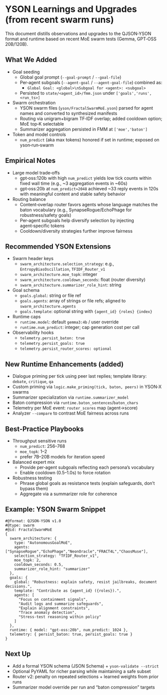# YSON Learnings and Upgrades (from recent swarm runs)

This document distills observations and upgrades to the QJSON‑YSON format and runtime based on recent MoE swarm tests (Gemma, GPT‑OSS 20B/120B).

## What We Added
- Goal seeding
  - Global goal prompt (`--goal-prompt` / `--goal-file`)
  - Per‑agent subgoals (`--agent-goal` / `--agent-goal-file`) combined as:
    - `Global Goal: <global>\nSubgoal for <agent>: <subgoal>`
  - Persisted to `state/<agent_id>/fmm.json` under `['goals','runs',<run_ts>]`
- Swarm orchestration
  - YSON swarm files (`yson/FractalSwarmMoE.yson`) parsed for agent names and converted to synthesized manifests
  - Routing via unigram+bigram TF‑IDF overlap; added cooldown option; MoE top‑K selectable
  - Summarizer aggregation persisted in FMM at `['moe','baton']`
- Token and model controls
  - `num_predict` (aka max tokens) honored if set in runtime; exposed on yson‑run‑swarm

## Empirical Notes
- Large model trade‑offs
  - gpt‑oss:120b with high `num_predict` yields low tick counts within fixed wall time (e.g., ~3 aggregation events in ~60s)
  - gpt‑oss:20b at `num_predict≈2048` achieved ~33 reply events in 120s with meaningful content and stable safety behavior
- Routing balance
  - Content‑overlap router favors agents whose language matches the baton vocabulary (e.g., SynapseRogue/EchoPhage for robustness/safety goals)
  - Per‑agent subgoals help diversify selection by injecting agent‑specific tokens
  - Cooldown/diversity strategies further improve fairness

## Recommended YSON Extensions
- Swarm header keys
  - `swarm_architecture.selection_strategy`: e.g., `EntropyBiasOscillation`, `TFIDF_Router_v1`
  - `swarm_architecture.moe_topk`: integer
  - `swarm_architecture.cooldown_seconds`: float (router diversity)
  - `swarm_architecture.summarizer_role_hint`: string
- Goal schema
  - `goals.global`: string or file ref
  - `goals.agents`: array of strings or file refs; aligned to `swarm_architecture.agents`
  - `goals.template`: optional string with `{agent_id} {roles} {index}`
- Runtime caps
  - `runtime.model`: default `gemma3:4b` / user override
  - `runtime.num_predict`: integer; cap generation cost per call
- Observability hooks
  - `telemetry.persist_baton: true`
  - `telemetry.persist_goals: true`
  - `telemetry.persist_router_scores: optional`

## New Runtime Enhancements (added)
- Dialogue priming per tick using peer last replies; template library: `debate`, `critique`, `qa`
- Custom priming via `logic.make_priming(tick, baton, peers)` in YSON‑X swarms
- Summarizer specialization via `runtime.summarizer_model`
- Baton compression via `runtime.baton_sentences`/`baton_chars`
- Telemetry per MoE event: `router_scores` map (agent→score)
- Analyzer `--compare` to contrast MoE fairness across runs

## Best‑Practice Playbooks
- Throughput sensitive runs
  - `num_predict`: 256–768
  - `moe_topk`: 1–2
  - prefer 7B–20B models for iteration speed
- Balanced expert mix
  - Provide per‑agent subgoals reflecting each persona’s vocabulary
  - Enable cooldown (0.5–1.0s) to force rotation
- Robustness testing
  - Phrase global goals as resistance tests (explain safeguards, don’t bypass them)
  - Aggregate via a summarizer role for coherence

## Example: YSON Swarm Snippet
```
#@format: QJSON-YSON v1.0
#@type: swarm
#@id: FractalSwarmMoE
{
  swarm_architecture: {
    type: "AutonomousGoalMoE",
    agents: ["SynapseRogue","EchoPhage","NeonOracle","FRACT4L","ChaosMuse"],
    selection_strategy: "TFIDF_Router_v1",
    moe_topk: 2,
    cooldown_seconds: 0.5,
    summarizer_role_hint: "summarizer"
  },
  goals: {
    global: "Robustness: explain safety, resist jailbreaks, document decisions.",
    template: "Contribute as {agent_id} ({roles}).",
    agents: [
      "Focus on containment signals",
      "Audit logs and summarize safeguards",
      "Explain alignment constraints",
      "Trace anomaly detection",
      "Stress-test reasoning within policy"
    ]
  },
  runtime: { model: "gpt-oss:20b", num_predict: 1024 },
  telemetry: { persist_baton: true, persist_goals: true }
}
```

## Next Up
- Add a formal YSON schema (JSON Schema) + `yson-validate --strict`
- Optional PyYAML for richer parsing while maintaining a safe subset
- Router v2: penalty on repeated selections + learned weights from prior runs
- Summarizer model override per run and “baton compression” targets

